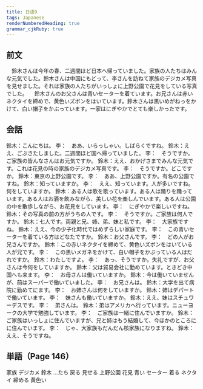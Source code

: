 ```yaml
---
title: 日语9
tags: Japanese
renderNumberedHeading: true
grammar_cjkRuby: true
---
```


## 前文
　鈴木さんは今年の春、二週間ほど日本へ帰っていました。家族の人たちはみんな元気でした。鈴木さんは中国にもどって、李さんを訪ねて家族のデジカメ写真を見せました。それは家族の人たちがいっしょに上野公園で花見をしている写真でした。
 　鈴木さんのお父さんは青いセーターを着ています。お兄さんは赤いネクタイを締めで、黄色いズボンをはいています。鈴木さんは黒いめがねっをかけて、白い帽子をかぶっています。一家はにぎやかでとても楽しかったです。
  
## 会話
鈴木：こんにちは。
李：　ああ、いらっしゃい。しばらくですね。
鈴木：ええ、ごぶさたしました。二週間ほど国へ帰っていました。
李：　そうですか。ご家族の皆んなさんはお元気ですか。
鈴木：ええ、おかげさまでみんな元気です。これは花見の時の家族のデジカメ写真です。
李：　そうですか。どこですか。
鈴木：東京の上野公園です。
李：　ああ、上野公園ですか。有名の公園ですね。
鈴木：知っていますか。
李：　ええ、知っています。人が多いですね。何をしていますか。
鈴木：ある人は歌を歌っています。ある人は踊りを踊っています。ある人はお酒を飲みながら、美しい花を楽しんでいます。ある人は公園の中を散歩しながら、お花見をしています。
李：　にぎやかで楽しいですね。
鈴木：その写真の前の方がうちの人です。
李：　そうですか。ご家族は何人ですか。
鈴木：七人です。両親と兄、姉、弟、妹と私です。
李：　大家族ですね。
鈴木：ええ、今の少子化時代ではめずらしい家庭です。
李：　この青いセーターを着ている方はどなたですか。
鈴木：お父さんです。
李：　どの人がお兄さんですか。
鈴木：この赤いネクタイを締めて、黄色いズボンをはいている人が兄です。
李：　この黒いメガネをかけて、白い帽子をかぶっている人はだれですか。
鈴木：わたしですよ。
李：　あっ、そうですか。失礼ですが、お父さんは今何をしていますか。
鈴木：父は貿易会社に勤めています。ときどき中国へも来ます。
李：　お母さんは働いていますか。
鈴木：今は働いていませんが、前はスーパーで働いていました。
李：　お兄さんは。
鈴木：大学を出て病院に勤めてにます。
李：　お姉さんは何をしていますか。
鈴木：姉はデパートで働いています。
李：　妹さんも働いていますか。
鈴木：ええ、妹はスチュワーデスです。
李：　弟さんは。
鈴木：弟はアメリカへ行っています。ニューヨークの大学で勉強しています。
李：　ご家族は一緒に住んでいますか。
鈴木：ご家族はいっしょに住んでいますが、兄と姉はもう結婚して、今ほかのところにに住んでいます。
李：　じゃ、大家族もだんだん核家族になりますね。
鈴木：ええ、そうですね。

## 単語（Page 146）
家族
デジカメ
鈴木
…たち
戻る
見せる
上野公園
花見
青い
セーター
着る
ネクタイ
締める
黄色い